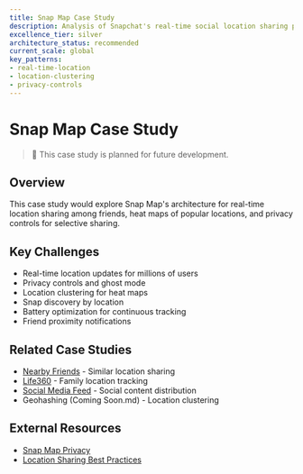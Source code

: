```yaml
---
title: Snap Map Case Study
description: Analysis of Snapchat's real-time social location sharing platform
excellence_tier: silver
architecture_status: recommended
current_scale: global
key_patterns:
- real-time-location
- location-clustering
- privacy-controls
---
```


# Snap Map Case Study

> 🚧 This case study is planned for future development.

## Overview
This case study would explore Snap Map's architecture for real-time location sharing among friends, heat maps of popular locations, and privacy controls for selective sharing.

## Key Challenges
- Real-time location updates for millions of users
- Privacy controls and ghost mode
- Location clustering for heat maps
- Snap discovery by location
- Battery optimization for continuous tracking
- Friend proximity notifications

## Related Case Studies
- [Nearby Friends](../nearby-friends.md) - Similar location sharing
- [Life360](../life360.md) - Family location tracking
- [Social Media Feed](../social-media-feed.md) - Social content distribution
- Geohashing (Coming Soon.md) - Location clustering

## External Resources
- [Snap Map Privacy](https:/support.snapchat.com/en-US/article/snap-map-privacy-settings/)
- [Location Sharing Best Practices](https:/support.snapchat.com/en-US/article/location-sharing/)